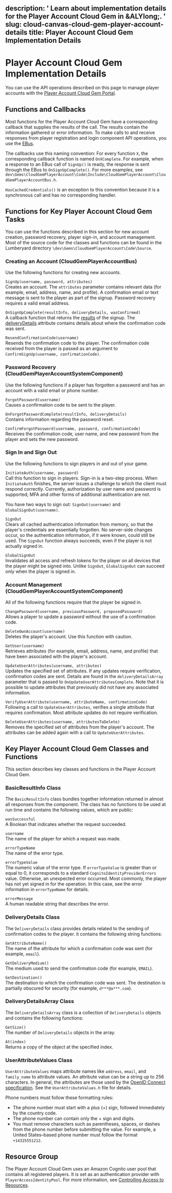 description: ' Learn about implementation details for the Player Account Cloud Gem
  in &ALYlong;. '
slug: cloud-canvas-cloud-gem-player-account-details
title: Player Account Cloud Gem Implementation Details
---
# Player Account Cloud Gem Implementation Details<a name="cloud-canvas-cloud-gem-player-account-details"></a>

You can use the API operations described on this page to manage player accounts with the [Player Account Cloud Gem Portal](cloud-canvas-cloud-gem-player-account.md)\.

## Functions and Callbacks<a name="cloud-canvas-cloud-gem-player-account-details-functions-and-callbacks"></a>

Most functions for the Player Account Cloud Gem have a corresponding callback that supplies the results of the call\. The results contain the information gathered or error information\. To make calls to and receive responses from player registration and login component API operations, you use the [EBus](ebus-intro.md)\.

The callbacks use this naming convention: For every function `X`, the corresponding callback function is named `OnXComplete`\. For example, when a response to an EBus call of `SignUp()` is ready, the response is sent through the EBus to `OnSignUpComplete()`\. For more examples, see `dev\Gems\CloudGemPlayerAccount\Code\Include\CloudGemPlayerAccount\CloudGemPlayerAccountBus.h`\.

`HasCachedCredentials()` is an exception to this convention because it is a synchronous call and has no corresponding handler\.

## Functions for Key Player Account Cloud Gem Tasks<a name="cloud-canvas-cloud-gem-player-account-details-functions-tasks"></a>

You can use the functions described in this section for new account creation, password recovery, player sign\-in, and account management\. Most of the source code for the classes and functions can be found in the Lumberyard directory `\dev\Gems\CloudGemPlayerAccount\Code\Source`\.

### Creating an Account \(CloudGemPlayerAccountBus\)<a name="cloud-canvas-cloud-gem-player-account-details-creating-account"></a>

Use the following functions for creating new accounts\.

 `SignUp(username, password, attributes)`  
Creates an account\. The `attributes` parameter contains relevant data \(for example, email, address, name, and profile\)\. A confirmation email or text message is sent to the player as part of the signup\. Password recovery requires a valid email address\.

 `OnSignUpComplete(resultInfo, deliveryDetails, wasConfirmed)`  
A callback function that returns the [results](#cloud-canvas-cloud-gem-player-account-details-basicresultinfo-class) of the signup\. The [deliveryDetails](#cloud-canvas-cloud-gem-player-account-details-deliverydetails-class) attribute contains details about where the confirmation code was sent\.

 `ResendConfirmationCode(username)`  
 Resends the confirmation code to the player\. The confirmation code received from the player is passed as an argument to `ConfirmSignUp(username, confirmationCode)`\.

### Password Recovery \(CloudGemPlayerAccountSystemComponent\)<a name="cloud-canvas-cloud-gem-player-account-details-password-recovery"></a>

Use the following functions if a player has forgotten a password and has an account with a valid email or phone number\.

`ForgotPassword(username)`  
Causes a confirmation code to be sent to the player\.

`OnForgotPasswordComplete(resultInfo, deliveryDetails)`  
Contains information regarding the password reset\.

`ConfirmForgotPassword(username, password, confirmationCode)`  
Receives the confirmation code, user name, and new password from the player and sets the new password\.

### Sign In and Sign Out<a name="cloud-canvas-cloud-gem-player-account-details-sign-in-sign-out"></a>

Use the following functions to sign players in and out of your game\.

`InitiateAuth(username, password)`  
Call this function to sign in players\. Sign\-in is a two\-step process\. When `InitiateAuth` finishes, the server issues a challenge to which the client must respond correctly\. Currently, authorization by user name and password is supported; MFA and other forms of additional authentication are not\.

You have two ways to sign out: `SignOut(username)` and `GlobalSignOut(username)`\.

`SignOut`  
Clears all cached authentication information from memory, so that the player's credentials are essentially forgotten\. No server\-side changes occur, so the authentication information, if it were known, could still be used\. The `SignOut` function always succeeds, even if the player is not actually signed in\.

`GlobalSignOut`  
Invalidates all access and refresh tokens for the player on all devices that the player might be signed into\. Unlike `SignOut`, `GlobalSignOut` can succeed only when the player is signed in\.

### Account Management \(CloudGemPlayerAccountSystemComponent\)<a name="cloud-canvas-cloud-gem-player-account-details-account-management"></a>

All of the following functions require that the player be signed in\.

`ChangePassword(username, previousPassword, proposedPassword)`  
Allows a player to update a password without the use of a confirmation code\.

`DeleteOwnAccount(username)`  
Deletes the player's account\. Use this function with caution\.

`GetUser(username)`  
Retrieves attributes \(for example, email, address, name, and profile\) that have been associated with the player's account\.

`UpdateUserAttributes(username, attributes)`  
Updates the specified set of attributes\. If any updates require verification, confirmation codes are sent\. Details are found in the `deliveryDetailsArray` parameter that is passed to `OnUpdateUserAttributesComplete`\. Note that it is possible to update attributes that previously did not have any associated information\.

`VerifyUserAttribute(username, attributeName, confirmationCode)`  
Following a call to `UpdateUserAttributes`, verifies a single attribute that requires confirmation\. Most attribute updates do not require verification\.

`DeleteUserAttributes(username, attributesToDelete)`  
Removes the specified set of attributes from the player's account\. The attributes can be added again with a call to `UpdateUserAttributes`\.

## Key Player Account Cloud Gem Classes and Functions<a name="cloud-canvas-cloud-gem-player-account-details-key-classes-and-functions"></a>

This section describes key classes and functions in the Player Account Cloud Gem\.

### BasicResultInfo Class<a name="cloud-canvas-cloud-gem-player-account-details-basicresultinfo-class"></a>

The `BasicResultInfo` class bundles together information returned in almost all responses from the component\. The class has no functions to be used at run time and contains the following values, which are public:

 `wasSuccessful`  
A Boolean that indicates whether the request succeeded\.

 `username`  
The name of the player for which a request was made\.

 `errorTypeName`  
The name of the error type\.

 `errorTypeValue`  
The numeric value of the error type\. If `errorTypeValue` is greater than or equal to 0, it corresponds to a standard `CognitoIdentityProviderErrors` value\. Otherwise, an unexpected error occurred\. Most commonly, the player has not yet signed in for the operation\. In this case, see the error information in `errorTypeName` for details\.

 `errorMessage`  
A human readable string that describes the error\.

### DeliveryDetails Class<a name="cloud-canvas-cloud-gem-player-account-details-deliverydetails-class"></a>

The `DeliveryDetails` class provides details related to the sending of confirmation codes to the player\. it contains the following string functions:

 `GetAttributeName()`  
The name of the attribute for which a confirmation code was sent \(for example, `email`\)\.

 `GetDeliveryMedium()`  
The medium used to send the confirmation code \(for example, `EMAIL`\)\.

 `GetDestination()`  
The destination to which the confirmation code was sent\. The destination is partially obscured for security \(for example, `d***@a***.com`\)\.

### DeliveryDetailsArray Class<a name="cloud-canvas-cloud-gem-player-account-details-deliverydetailsarray-class"></a>

The `DeliveryDetailsArray` class is a collection of `DeliveryDetails` objects and contains the following functions:

 `GetSize()`  
The number of `DeliveryDetails` objects in the array\.

 `At(index)`  
Returns a copy of the object at the specified index\.

### UserAttributeValues Class<a name="cloud-canvas-cloud-gem-player-account-details-userattributevalues-class"></a>

 `UserAttributeValues` maps attribute names like `address`, `email`, and `family_name` to attribute values\. An attribute value can be a string up to 256 characters\. In general, the attributes are those used by the [OpenID Connect specification](http://openid.net/specs/openid-connect-core-1_0.html#StandardClaims)\. See the `UserAttributeValues.h` file for details\.

Phone numbers must follow these formatting rules:
+ The phone number must start with a plus \(\+\) sign, followed immediately by the country code\.
+ The phone number can contain only the \+ sign and digits\.
+ You must remove characters such as parentheses, spaces, or dashes from the phone number before submitting the value\. For example, a United States–based phone number must follow the format `+14325551212`\.

## Resource Group<a name="cloud-canvas-cloud-gem-player-account-details-resource-group"></a>

The Player Account Cloud Gem uses an Amazon Cognito user pool that contains all registered players\. It is set as an authentication provider with `PlayerAccessIdentityPool`\. For more information, see [Controlling Access to Resources](cloud-canvas-setting-access-permissions.md)\.